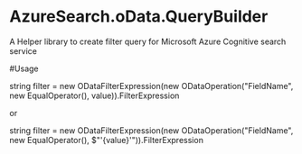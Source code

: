 # AzureSearch.oData.QueryBuilder
A Helper library to create filter query for Microsoft Azure Cognitive search service

#Usage

string filter = new ODataFilterExpression(new ODataOperation("FieldName", new EqualOperator(), value)).FilterExpression

or

string filter = new ODataFilterExpression(new ODataOperation("FieldName", new EqualOperator(), $"'{value}'")).FilterExpression
